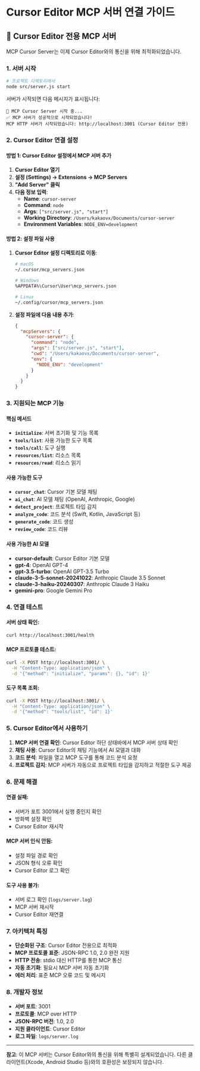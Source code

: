 # Cursor Editor MCP 서버 연결 가이드

## 🎯 Cursor Editor 전용 MCP 서버

MCP Cursor Server는 이제 Cursor Editor와의 통신을 위해 최적화되었습니다.

### **1. 서버 시작**

```bash
# 프로젝트 디렉토리에서
node src/server.js start
```

서버가 시작되면 다음 메시지가 표시됩니다:
```
🚀 MCP Cursor Server 시작 중...
✅ MCP 서버가 성공적으로 시작되었습니다!
MCP HTTP 서버가 시작되었습니다: http://localhost:3001 (Cursor Editor 전용)
```

### **2. Cursor Editor 연결 설정**

#### **방법 1: Cursor Editor 설정에서 MCP 서버 추가**

1. **Cursor Editor 열기**
2. **설정 (Settings) → Extensions → MCP Servers**
3. **"Add Server" 클릭**
4. **다음 정보 입력**:
   - **Name**: `cursor-server`
   - **Command**: `node`
   - **Args**: `["src/server.js", "start"]`
   - **Working Directory**: `/Users/kakaovx/Documents/cursor-server`
   - **Environment Variables**: `NODE_ENV=development`

#### **방법 2: 설정 파일 사용**

1. **Cursor Editor 설정 디렉토리로 이동**:
   ```bash
   # macOS
   ~/.cursor/mcp_servers.json
   
   # Windows
   %APPDATA%\Cursor\User\mcp_servers.json
   
   # Linux
   ~/.config/cursor/mcp_servers.json
   ```

2. **설정 파일에 다음 내용 추가**:
   ```json
   {
     "mcpServers": {
       "cursor-server": {
         "command": "node",
         "args": ["src/server.js", "start"],
         "cwd": "/Users/kakaovx/Documents/cursor-server",
         "env": {
           "NODE_ENV": "development"
         }
       }
     }
   }
   ```

### **3. 지원되는 MCP 기능**

#### **핵심 메서드**
- **`initialize`**: 서버 초기화 및 기능 목록
- **`tools/list`**: 사용 가능한 도구 목록
- **`tools/call`**: 도구 실행
- **`resources/list`**: 리소스 목록
- **`resources/read`**: 리소스 읽기

#### **사용 가능한 도구**
- **`cursor_chat`**: Cursor 기본 모델 채팅
- **`ai_chat`**: AI 모델 채팅 (OpenAI, Anthropic, Google)
- **`detect_project`**: 프로젝트 타입 감지
- **`analyze_code`**: 코드 분석 (Swift, Kotlin, JavaScript 등)
- **`generate_code`**: 코드 생성
- **`review_code`**: 코드 리뷰

#### **사용 가능한 AI 모델**
- **cursor-default**: Cursor Editor 기본 모델
- **gpt-4**: OpenAI GPT-4
- **gpt-3.5-turbo**: OpenAI GPT-3.5 Turbo
- **claude-3-5-sonnet-20241022**: Anthropic Claude 3.5 Sonnet
- **claude-3-haiku-20240307**: Anthropic Claude 3 Haiku
- **gemini-pro**: Google Gemini Pro

### **4. 연결 테스트**

#### **서버 상태 확인**:
```bash
curl http://localhost:3001/health
```

#### **MCP 프로토콜 테스트**:
```bash
curl -X POST http://localhost:3001/ \
  -H "Content-Type: application/json" \
  -d '{"method": "initialize", "params": {}, "id": 1}'
```

#### **도구 목록 조회**:
```bash
curl -X POST http://localhost:3001/ \
  -H "Content-Type: application/json" \
  -d '{"method": "tools/list", "id": 1}'
```

### **5. Cursor Editor에서 사용하기**

1. **MCP 서버 연결 확인**: Cursor Editor 하단 상태바에서 MCP 서버 상태 확인
2. **채팅 사용**: Cursor Editor의 채팅 기능에서 AI 모델과 대화
3. **코드 분석**: 파일을 열고 MCP 도구를 통해 코드 분석 요청
4. **프로젝트 감지**: MCP 서버가 자동으로 프로젝트 타입을 감지하고 적절한 도구 제공

### **6. 문제 해결**

#### **연결 실패**:
- 서버가 포트 3001에서 실행 중인지 확인
- 방화벽 설정 확인
- Cursor Editor 재시작

#### **MCP 서버 인식 안됨**:
- 설정 파일 경로 확인
- JSON 형식 오류 확인
- Cursor Editor 로그 확인

#### **도구 사용 불가**:
- 서버 로그 확인 (`logs/server.log`)
- MCP 서버 재시작
- Cursor Editor 재연결

### **7. 아키텍처 특징**

- **단순화된 구조**: Cursor Editor 전용으로 최적화
- **MCP 프로토콜 표준**: JSON-RPC 1.0, 2.0 완전 지원
- **HTTP 전송**: stdio 대신 HTTP를 통한 MCP 통신
- **자동 초기화**: 필요시 MCP 서버 자동 초기화
- **에러 처리**: 표준 MCP 오류 코드 및 메시지

### **8. 개발자 정보**

- **서버 포트**: 3001
- **프로토콜**: MCP over HTTP
- **JSON-RPC 버전**: 1.0, 2.0
- **지원 클라이언트**: Cursor Editor
- **로그 파일**: `logs/server.log`

---

**참고**: 이 MCP 서버는 Cursor Editor와의 통신을 위해 특별히 설계되었습니다. 다른 클라이언트(Xcode, Android Studio 등)와의 호환성은 보장되지 않습니다.

